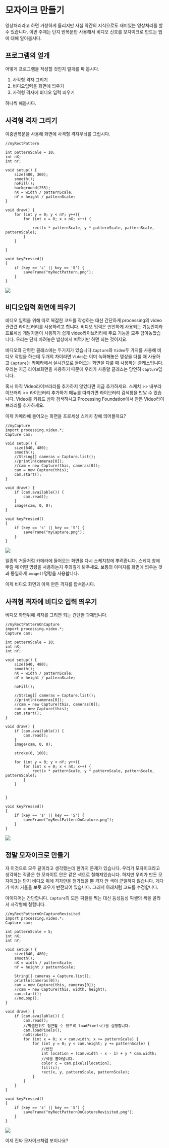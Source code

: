 # 모자이크 만들기 #
영상처리라고 하면 거창하게 들리지만 사실 약간의 지식으로도 재미있는 영상처리를 할 수 있습니다. 이번 주제는 단지 반복문만 사용해서 비디오 신호를 모자이크로 만드는 법에 대해 알아봅시다.

## 프로그램의 얼개 ##
어떻게 프로그램을 작성할 것인지 얼개를 짜 봅시다.

1. 사각형 격자 그리기
2. 비디오입력을 화면에 띄우기
3. 사격형 격자에 비디오 입력 띄우기

하나씩 해봅시다.

## 사격형 격자 그리기 ##
이중반복문을 사용해 화면에 사격형 격자무늬를 그립시다.

	//myRectPattern
	
	int patternScale = 10;
	int nX;
	int nY;
	
	void setup() {
		size(480, 360);
		smooth();
		noFill();
		background(255);
		nX = width / patternScale;
		nY = height / patternScale;
	}
	
	void draw() {
		for (int y = 0; y < nY; y++){
			for (int x = 0; x < nX; x++) {
	
				rect(x * patternScale, y * patternScale, patternScale, patternScale);
			}
		}
	
	}
	
	void keyPressed()
	{
		if (key == 's' || key == 'S') {
			saveFrame("myRectPattern.png");
		}
	}

![](http://i.imgur.com/HZaSbV7.png)

## 비디오입력 화면에 띄우기 ##
비디오 입력을 위해 따로 복잡한 코드를 작성하는 대신 간단하게 processing의 video관련련 라이브러리를 사용하려고 합니다. 비디오 입력은 빈번하게 사용되는 기능인지라 프로세싱 개발자들이 사용하기 쉽게 video라이브러리에 주요 기능을 모두 담아놓았습니다. 우리는 단지 차려놓은 밥상에서 떠먹기만 하면 되는 것이지요.

비디오와 관련한 클래스에는 두가지가 있습니다.`Capture`와 `Video`두 가지를 사용해 비디오 작업을 하는데 두개의 차이라면 `Video`는 이미 녹화해놓은 영상을 다룰 때 사용하고 `Capture`는 카메라에서 실시간으로 들어오는 화면을 다룰 때 사용하는 클래스입니다. 우리는 지금 라이브화면을 사용하기 때문에 우리가 사용할 클래스는 당연히 `Capture`입니다.

혹시 아직 Video라이브러리를 추가하지 않았다면 지금 추가하세요. 스케치 >> 내부라이브러리 >> 라이브러리 추가하기 메뉴를 따라가면 라이브러리 검색창을 만날 수 있습니다. Video를 키워드 삼아 검색하시고 Processing Foundation에서 만든 Video라이브러리를 추가하세요.

이제 카메라에 들어오는 화면을 프로세싱 스케치 창에 띄어볼까요?

	//myCapture
	import processing.video.*;
	Capture cam;
	
	void setup() {
		size(640, 480);
		smooth();
		//String[] cameras = Capture.list();
		//println(cameras[0]);
		//cam = new Capture(this, cameras[0]);
		cam = new Capture(this);
		cam.start();
	}
	
	void draw() {
		if (cam.available()) {
			cam.read();
		}
		image(cam, 0, 0);
	}
	
	void keyPressed()
	{
		if (key == 's' || key == 'S') {
			saveFrame("myCapture.png");
		}
	}

![](http://i.imgur.com/anUULrD.png)

일종의 거울처럼 카메라에 들어오는 화면을 다시 스케치창에 뿌려줍니다. 스케치 창에 뿌릴 때 어떤 명령을 사용하는지 주의깊게 봐주세요. 보통의 이미지를 화면에 띄우는 것과 동일하게 `image()`명령을 사용합니다.

이제 비디오 화면과 아까 만든 격자를 합쳐봅시다.

## 사격형 격자에 비디오 입력 띄우기 ##
비디오 화면위에 격자를 그리면 되는 간단한 과제입니다.

	//myRectPatternOnCapture
	import processing.video.*;
	Capture cam;
	
	int patternScale = 10;
	int nX;
	int nY;
	
	void setup() {
		size(640, 480);
		smooth();
		nX = width / patternScale;
		nY = height / patternScale;
	
		noFill();
	
		//String[] cameras = Capture.list();
		//println(cameras[0]);
		//cam = new Capture(this, cameras[0]);
		cam = new Capture(this);
		cam.start();
	}
	
	void draw() {
		if (cam.available()) {
			cam.read();
		}
		image(cam, 0, 0);
	
		stroke(0, 100);
	
		for (int y = 0; y < nY; y++){
			for (int x = 0; x < nX; x++) {
				rect(x * patternScale, y * patternScale, patternScale, patternScale);
			}
		}
	
	
	}
	
	void keyPressed()
	{
		if (key == 's' || key == 'S') {
			saveFrame("myRectPatternOnCapture.png");
		}
	}

![](http://i.imgur.com/nIQ5bPq.png)

## 정말 모자이크로 만들기 ##
자 이것으로 모두 끝이라고 생각했는데 한가지 문제가 있습니다. 우리가 모자이크라고 생각하는 작품은 한 모자이트 안은 같은 색으로 칠해져있습니다. 하지만 우리가 만든 모자이크는 단지 비디오 위에 격자만을 첨가했을 뿐 격자 안 색이 균일하지 않습니다. 
게다가 마치 거울을 보듯 좌우가 반전되어 있습니다. 그래서 아래처럼 코드를 수정합니다.

아이디어는 간단합니다. `Capture`의 모든 픽셀을 찍는 대신 듬성듬성 픽셀의 색을 골라서 사각형에 칠합니다. 

	//myRectPatternOnCaptureRevisited
	import processing.video.*;
	Capture cam;
	
	int patternScale = 5;
	int nX;
	int nY;
	
	void setup() {
		size(640, 480);
		smooth();
		nX = width / patternScale;
		nY = height / patternScale;
	
		String[] cameras = Capture.list();
		println(cameras[0]);
		cam = new Capture(this, cameras[0]);
		//cam = new Capture(this, width, height);
		cam.start();
		//noLoop();
	}
	
	void draw() {
		if (cam.available()) {
			cam.read();
			//픽셀단위로 접근할 수 있도록 loadPixels()을 실행합니다.
			cam.loadPixels();
			noStroke();
			for (int x = 0; x < cam.width; x += patternScale) {
				for (int y = 0; y < cam.height; y += patternScale) {
					//반전
					int location = (cam.width - x - 1) + y * cam.width;
					//색을 뽑아냅니다.
					color c = cam.pixels[location];
					fill(c);
					rect(x, y, patternScale, patternScale);
				}
			}
		}
	}
	
	void keyPressed()
	{
		if (key == 's' || key == 'S') {
			saveFrame("myRectPatternOnCaptureRevisited.png");
		}
	}

![](http://i.imgur.com/Scbs3zw.png)

이제 진짜 모자이크처럼 보이나요?